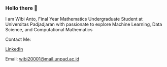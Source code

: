 ### Hello there 👋

I am Wibi Anto, Final Year Mathematics Undergraduate Student at Universitas Padjadjaran with passionate to explore Machine Learning, Data Science, and Computational Mathematics


Contact Me:

[LinkedIn](https://www.linkedin.com/in/wibianto)

Email: wibi20001@mail.unpad.ac.id
<!--
**WibiAnto/WibiAnto** is a ✨ _special_ ✨ repository because its `README.md` (this file) appears on your GitHub profile.

Here are some ideas to get you started:

- 🔭 I’m currently working on ...
- 🌱 I’m currently learning ...
- 👯 I’m looking to collaborate on ...
- 🤔 I’m looking for help with ...
- 💬 Ask me about ...
- 📫 How to reach me: ...
- 😄 Pronouns: ...
- ⚡ Fun fact: ...
-->
